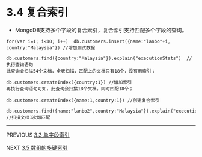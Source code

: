 ﻿# 3.4 复合索引
- MongoDB支持多个字段的复合索引，复合索引支持匹配多个字段的查询。
```
for(var i=1; i<10; i++)  db.customers.insert({name:"lanbo"+i, country:"Malaysia"}) //增加测试数据

db.customers.find({country:"Malaysia"}).explain("executionStats")  //执行查询语句
此查询会扫描54个文档，全表扫描，匹配上的文档只有18个，没有用索引；

db.customers.createIndex({country:1}) //增加索引
再执行查询语句可知，此查询会扫描18个文档，同时匹配18个；

db.customers.createIndex({name:1,country:1}) //创建复合索引

db.customers.find({name:"lanbo2",country:"Malaysia"}).explain("executionStats") //扫描文档1次即匹配
```

---
PREVIOUS
[3.3 单字段索引](https://github.com/pipipanini/starter-hugo-academic/blob/main/content/courses/BigDataStorage/chapter3/3.3%20%E5%8D%95%E5%AD%97%E6%AE%B5%E7%B4%A2%E5%BC%95.md)

NEXT
[3.5 数组的多键索引](https://github.com/pipipanini/starter-hugo-academic/blob/main/content/courses/BigDataStorage/chapter3/3.5%20%E6%95%B0%E7%BB%84%E7%9A%84%E5%A4%9A%E9%94%AE%E7%B4%A2%E5%BC%95.md)


